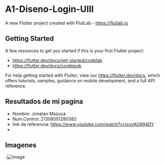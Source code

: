 # A1-Diseno-Login-Ulll

A new Flutter project created with FlutLab - https://flutlab.io

## Getting Started

A few resources to get you started if this is your first Flutter project:

- https://flutter.dev/docs/get-started/codelab
- https://flutter.dev/docs/cookbook

For help getting started with Flutter, view our
https://flutter.dev/docs, which offers tutorials,
samples, guidance on mobile development, and a full API reference.


## Resultados de mi pagina

- Nombre: Jonatan Mazuca
- Num.Control: 21308051280382
- link de referencia: https://www.youtube.com/watch?v=txvyAO894DY
- 
## Imagenes
-![image](https://github.com/JonatanMVJ/A1-Login-Diseno-Ulll/assets/143743615/bf30179e-1f0d-48be-afc3-da3225d09899)
